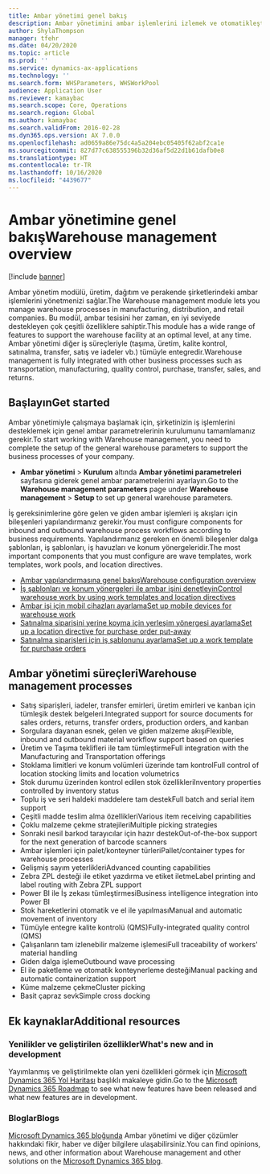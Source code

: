 ```yaml
---
title: Ambar yönetimi genel bakış
description: Ambar yönetimini ambar işlemlerini izlemek ve otomatikleştirmek için kullanın.
author: ShylaThompson
manager: tfehr
ms.date: 04/20/2020
ms.topic: article
ms.prod: ''
ms.service: dynamics-ax-applications
ms.technology: ''
ms.search.form: WHSParameters, WHSWorkPool
audience: Application User
ms.reviewer: kamaybac
ms.search.scope: Core, Operations
ms.search.region: Global
ms.author: kamaybac
ms.search.validFrom: 2016-02-28
ms.dyn365.ops.version: AX 7.0.0
ms.openlocfilehash: ad0659a86e75dc4a5a204ebc05405f62abf2ca1e
ms.sourcegitcommit: 827d77c638555396b32d36af5d22d1b61dafb0e8
ms.translationtype: HT
ms.contentlocale: tr-TR
ms.lasthandoff: 10/16/2020
ms.locfileid: "4439677"
---
```

# <a name="warehouse-management-overview"></a><span data-ttu-id="a42d3-103">Ambar yönetimine genel bakış</span><span class="sxs-lookup"><span data-stu-id="a42d3-103">Warehouse management overview</span></span>

[!include [banner](../includes/banner.md)]

<span data-ttu-id="a42d3-104">Ambar yönetim modülü, üretim, dağıtım ve perakende şirketlerindeki ambar işlemlerini yönetmenizi sağlar.</span><span class="sxs-lookup"><span data-stu-id="a42d3-104">The Warehouse management module lets you manage warehouse processes in manufacturing, distribution, and retail companies.</span></span> <span data-ttu-id="a42d3-105">Bu modül, ambar tesisini her zaman, en iyi seviyede destekleyen çok çeşitli özelliklere sahiptir.</span><span class="sxs-lookup"><span data-stu-id="a42d3-105">This module has a wide range of features to support the warehouse facility at an optimal level, at any time.</span></span> <span data-ttu-id="a42d3-106">Ambar yönetimi diğer iş süreçleriyle (taşıma, üretim, kalite kontrol, satınalma, transfer, satış ve iadeler vb.) tümüyle entegredir.</span><span class="sxs-lookup"><span data-stu-id="a42d3-106">Warehouse management is fully integrated with other business processes such as transportation, manufacturing, quality control, purchase, transfer, sales, and returns.</span></span>

## <a name="get-started"></a><span data-ttu-id="a42d3-107">Başlayın</span><span class="sxs-lookup"><span data-stu-id="a42d3-107">Get started</span></span>
<span data-ttu-id="a42d3-108">Ambar yönetimiyle çalışmaya başlamak için, şirketinizin iş işlemlerini desteklemek için genel ambar parametrelerinin kurulumunu tamamlamanız gerekir.</span><span class="sxs-lookup"><span data-stu-id="a42d3-108">To start working with Warehouse management, you need to complete the setup of the general warehouse parameters to support the business processes of your company.</span></span>

- <span data-ttu-id="a42d3-109">**Ambar yönetimi** > **Kurulum** altında **Ambar yönetimi parametreleri** sayfasına giderek genel ambar parametrelerini ayarlayın.</span><span class="sxs-lookup"><span data-stu-id="a42d3-109">Go to the **Warehouse management parameters** page under **Warehouse management** > **Setup** to set up general warehouse parameters.</span></span>

<span data-ttu-id="a42d3-110">İş gereksinimlerine göre gelen ve giden ambar işlemleri iş akışları için bileşenleri yapılandırmanız gerekir.</span><span class="sxs-lookup"><span data-stu-id="a42d3-110">You must configure components for inbound and outbound warehouse process workflows according to business requirements.</span></span> <span data-ttu-id="a42d3-111">Yapılandırmanız gereken en önemli bileşenler dalga şablonları, iş şablonları, iş havuzları ve konum yönergeleridir.</span><span class="sxs-lookup"><span data-stu-id="a42d3-111">The most important components that you must configure are wave templates, work templates, work pools, and location directives.</span></span>

- [<span data-ttu-id="a42d3-112">Ambar yapılandırmasına genel bakış</span><span class="sxs-lookup"><span data-stu-id="a42d3-112">Warehouse configuration overview</span></span>](warehouse-configuration.md)
- [<span data-ttu-id="a42d3-113">İş şablonları ve konum yönergeleri ile ambar işini denetleyin</span><span class="sxs-lookup"><span data-stu-id="a42d3-113">Control warehouse work by using work templates and location directives</span></span>](control-warehouse-location-directives.md)
- [<span data-ttu-id="a42d3-114">Ambar işi için mobil cihazları ayarlama</span><span class="sxs-lookup"><span data-stu-id="a42d3-114">Set up mobile devices for warehouse work</span></span>](configure-mobile-devices-warehouse.md)
- [<span data-ttu-id="a42d3-115">Satınalma siparişini yerine koyma için yerleşim yönergesi ayarlama</span><span class="sxs-lookup"><span data-stu-id="a42d3-115">Set up a location directive for purchase order put-away</span></span>](../transportation/tasks/set-up-location-directive-purchase-order-put-away.md)
- [<span data-ttu-id="a42d3-116">Satınalma siparişleri için iş şablonunu ayarlama</span><span class="sxs-lookup"><span data-stu-id="a42d3-116">Set up a work template for purchase orders</span></span>](./tasks/set-up-work-template-purchase-orders.md)

## <a name="warehouse-management-processes"></a><span data-ttu-id="a42d3-117">Ambar yönetimi süreçleri</span><span class="sxs-lookup"><span data-stu-id="a42d3-117">Warehouse management processes</span></span>
- <span data-ttu-id="a42d3-118">Satış siparişleri, iadeler, transfer emirleri, üretim emirleri ve kanban için tümleşik destek belgeleri.</span><span class="sxs-lookup"><span data-stu-id="a42d3-118">Integrated support for source documents for sales orders, returns, transfer orders, production orders, and kanban</span></span>  
- <span data-ttu-id="a42d3-119">Sorgulara dayanan esnek, gelen ve giden malzeme akışı</span><span class="sxs-lookup"><span data-stu-id="a42d3-119">Flexible, inbound and outbound material workflow support based on queries</span></span>
- <span data-ttu-id="a42d3-120">Üretim ve Taşıma teklifleri ile tam tümleştirme</span><span class="sxs-lookup"><span data-stu-id="a42d3-120">Full integration with the Manufacturing and Transportation offerings</span></span>
- <span data-ttu-id="a42d3-121">Stoklama limitleri ve konum volümleri üzerinde tam kontrol</span><span class="sxs-lookup"><span data-stu-id="a42d3-121">Full control of location stocking limits and location volumetrics</span></span>
- <span data-ttu-id="a42d3-122">Stok durumu üzerinden kontrol edilen stok özellikleri</span><span class="sxs-lookup"><span data-stu-id="a42d3-122">Inventory properties controlled by inventory status</span></span>
- <span data-ttu-id="a42d3-123">Toplu iş ve seri haldeki maddelere tam destek</span><span class="sxs-lookup"><span data-stu-id="a42d3-123">Full batch and serial item support</span></span>
- <span data-ttu-id="a42d3-124">Çeşitli madde teslim alma özellikleri</span><span class="sxs-lookup"><span data-stu-id="a42d3-124">Various item receiving capabilities</span></span>
- <span data-ttu-id="a42d3-125">Çoklu malzeme çekme stratejileri</span><span class="sxs-lookup"><span data-stu-id="a42d3-125">Multiple picking strategies</span></span>
- <span data-ttu-id="a42d3-126">Sonraki nesil barkod tarayıcılar için hazır destek</span><span class="sxs-lookup"><span data-stu-id="a42d3-126">Out-of-the-box support for the next generation of barcode scanners</span></span>
- <span data-ttu-id="a42d3-127">Ambar işlemleri için palet/konteyner türleri</span><span class="sxs-lookup"><span data-stu-id="a42d3-127">Pallet/container types for warehouse processes</span></span>
- <span data-ttu-id="a42d3-128">Gelişmiş sayım yeterlikleri</span><span class="sxs-lookup"><span data-stu-id="a42d3-128">Advanced counting capabilities</span></span>
- <span data-ttu-id="a42d3-129">Zebra ZPL desteği ile etiket yazdırma ve etiket iletme</span><span class="sxs-lookup"><span data-stu-id="a42d3-129">Label printing and label routing with Zebra ZPL support</span></span>
- <span data-ttu-id="a42d3-130">Power BI ile İş zekası tümleştirmesi</span><span class="sxs-lookup"><span data-stu-id="a42d3-130">Business intelligence integration into Power BI</span></span>
- <span data-ttu-id="a42d3-131">Stok hareketlerini otomatik ve el ile yapılması</span><span class="sxs-lookup"><span data-stu-id="a42d3-131">Manual and automatic movement of inventory</span></span>
- <span data-ttu-id="a42d3-132">Tümüyle entegre kalite kontrolü (QMS)</span><span class="sxs-lookup"><span data-stu-id="a42d3-132">Fully-integrated quality control (QMS)</span></span>
- <span data-ttu-id="a42d3-133">Çalışanların tam izlenebilir malzeme işlemesi</span><span class="sxs-lookup"><span data-stu-id="a42d3-133">Full traceability of workers' material handling</span></span>
- <span data-ttu-id="a42d3-134">Giden dalga işleme</span><span class="sxs-lookup"><span data-stu-id="a42d3-134">Outbound wave processing</span></span>
- <span data-ttu-id="a42d3-135">El ile paketleme ve otomatik konteynerleme desteği</span><span class="sxs-lookup"><span data-stu-id="a42d3-135">Manual packing and automatic containerization support</span></span>
- <span data-ttu-id="a42d3-136">Küme malzeme çekme</span><span class="sxs-lookup"><span data-stu-id="a42d3-136">Cluster picking</span></span>
- <span data-ttu-id="a42d3-137">Basit çapraz sevk</span><span class="sxs-lookup"><span data-stu-id="a42d3-137">Simple cross docking</span></span>

## <a name="additional-resources"></a><span data-ttu-id="a42d3-138">Ek kaynaklar</span><span class="sxs-lookup"><span data-stu-id="a42d3-138">Additional resources</span></span>
### <a name="whats-new-and-in-development"></a><span data-ttu-id="a42d3-139">Yenilikler ve geliştirilen özellikler</span><span class="sxs-lookup"><span data-stu-id="a42d3-139">What's new and in development</span></span>
<span data-ttu-id="a42d3-140">Yayımlanmış ve geliştirilmekte olan yeni özellikleri görmek için [Microsoft Dynamics 365 Yol Haritası](https://roadmap.dynamics.com/) başlıklı makaleye gidin.</span><span class="sxs-lookup"><span data-stu-id="a42d3-140">Go to the [Microsoft Dynamics 365 Roadmap](https://roadmap.dynamics.com/) to see what new features have been released and what new features are in development.</span></span>

### <a name="blogs"></a><span data-ttu-id="a42d3-141">Bloglar</span><span class="sxs-lookup"><span data-stu-id="a42d3-141">Blogs</span></span>
<span data-ttu-id="a42d3-142">[Microsoft Dynamics 365 bloğunda](https://community.dynamics.com/b/msftdynamicsblog) Ambar yönetimi ve diğer çözümler hakkındaki fikir, haber ve diğer bilgilere ulaşabilirsiniz.</span><span class="sxs-lookup"><span data-stu-id="a42d3-142">You can find opinions, news, and other information about Warehouse management and other solutions on the [Microsoft Dynamics 365 blog](https://community.dynamics.com/b/msftdynamicsblog).</span></span>


 

